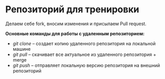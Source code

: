 # Репозиторий для тренировки

Делаем себе fork, вносим изменения и присылаем Pull request.

**Основные команды для работы с удаленным репозиторием:**
* *git clone* – создает копию удаленного репозитория на локальной машине
* *git pull* – скачивает все актуальное из удаленного репозитория + merge
* *git push* – отправляет локальную версию репозитория на внешний репозиторий
